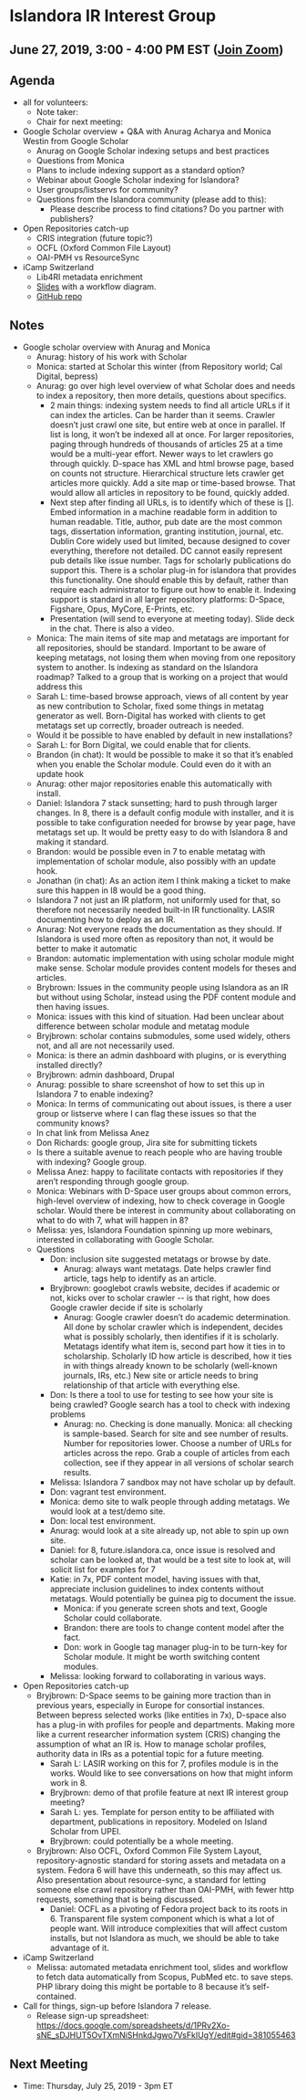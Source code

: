 # Islandora IR Interest Group
## June 27, 2019, 3:00 - 4:00 PM EST ([Join Zoom](https://zoom.us/j/526356143))

## Agenda
- all for volunteers: 
  - Note taker: 
  - Chair for next meeting:
- Google Scholar overview + Q&A with Anurag Acharya and Monica Westin from Google Scholar
  - Anurag on Google Scholar indexing setups and best practices
  - Questions from Monica
  -   Plans to include indexing support as a standard option?
  -   Webinar about Google Scholar indexing for Islandora? 
  -   User groups/listservs for community?
  - Questions from the Islandora community (please add to this):
    - Please describe process to find citations? Do you partner with publishers?
- Open Repositories catch-up
  - CRIS integration (future topic?)
  - OCFL (Oxford Common File Layout)
  - OAI-PMH vs ResourceSync
- iCamp Switzerland 
  - Lib4RI metadata enrichment
  - [Slides](https://drive.google.com/open?id=1MCoEitVs1Ch2K6ZTetYSiaiBACKFdgai) with a workflow diagram.
  - [GitHub repo](https://github.com/Lib4RI/pub_db_lib)

## Notes
- Google scholar overview with Anurag and Monica
  - Anurag: history of his work with Scholar
  - Monica: started at Scholar this winter (from Repository world; Cal Digital, bepress)
  - Anurag: go over high level overview of what Scholar does and needs to index a repository, then more details, questions about specifics.
    - 2 main things: indexing system needs to find all article URLs if it can index the articles. Can be harder than it seems. Crawler doesn’t just crawl one site, but entire web at once in parallel. If list is long, it won’t be indexed all at once. For larger repositories, paging through hundreds of thousands of articles 25 at a time would be a multi-year effort. Newer ways to let crawlers go through quickly. D-space has XML and html browse page, based on counts not structure. Hierarchical structure lets crawler get articles more quickly. Add a site map or time-based browse. That would allow all articles in repository to be found, quickly added. 
    - Next step after finding all URLs, is to identify which of these is []. Embed information in a machine readable form in addition to human readable. Title, author, pub date are the most common tags, dissertation information, granting institution, journal, etc. Dublin Core widely used but limited, because designed to cover everything, therefore not detailed. DC cannot easily represent pub details like issue number. Tags for scholarly publications do support this. There is a scholar plug-in for islandora that provides this functionality. One should enable this by default, rather than require each administrator to figure out how to enable it. Indexing support is standard in all larger repository platforms: D-Space, Figshare, Opus, MyCore, E-Prints, etc. 
    - Presentation (will send to everyone at meeting today). Slide deck in the chat. There is also a video.  
  - Monica: The main items of site map and metatags are important for all repositories, should be standard. Important to be aware of keeping metatags, not losing them when moving from one repository system to another. Is indexing as standard on the Islandora roadmap? Talked to a group that is working on a project that would address this
  - Sarah L: time-based browse approach, views of all content by year as new contribution to Scholar, fixed some things in metatag generator as well. Born-Digital has worked with clients to get metatags set up correctly, broader outreach is needed.
  - Would it be possible to have enabled by default in new installations?
  - Sarah L: for Born Digital, we could enable that for clients.
  - Brandon (in chat): It would be possible to make it so that it’s enabled when you enable the Scholar module. Could even do it with an update hook
  - Anurag: other major repositories enable this automatically with install.
  - Daniel: Islandora 7 stack sunsetting; hard to push through larger changes. In 8, there is a default config module with installer, and it is possible to take configuration needed for browse by year page, have metatags set up. It would be pretty easy to do with Islandora 8 and making it standard.
  - Brandon: would be possible even in 7 to enable metatag with implementation of scholar module, also possibly with an update hook. 
  - Jonathan (in chat): As an action item I think making a ticket to make sure this happen in I8 would be a good thing.
  - Islandora 7 not just an IR platform, not uniformly used for that, so therefore not necessarily needed built-in IR functionality. LASIR documenting how to deploy as an IR.
  - Anurag: Not everyone reads the documentation as they should. If Islandora is used more often as repository than not, it would be better to make it automatic
  - Brandon: automatic implementation with using scholar module might make sense. Scholar module provides content models for theses and articles.
  - Brybrown: Issues in the community people using Islandora as an IR but without using Scholar, instead using the PDF content module and then having issues. 
  - Monica: issues with this kind of situation. Had been unclear about difference between scholar module and metatag module
  - Bryjbrown: scholar contains submodules, some used widely, others not, and all are not necessarily used.
  - Monica: is there an admin dashboard with plugins, or is everything installed directly?
  - Bryjbrown: admin dashboard, Drupal
  - Anurag: possible to share screenshot of how to set this up in Islandora 7 to enable indexing?
  - Monica: In terms of communicating out about issues, is there a user group or listserve where I can flag these issues so that the community knows?
  - In chat link from Melissa Anez
  - Don Richards: google group, Jira site for submitting tickets
  - Is there a suitable avenue to reach people who are having trouble with indexing? Google group.
  - Melissa Anez: happy to facilitate contacts with repositories if they aren’t responding through google group.
  - Monica: Webinars with D-Space user groups about common errors, high-level overview of indexing, how to check coverage in Google scholar. Would there be interest in community about collaborating on what to do with 7, what will happen in 8?
  - Melissa: yes, Islandora Foundation spinning up more webinars, interested in collaborating with Google Scholar.
  - Questions
    - Don: inclusion site suggested metatags or browse by date.
      - Anurag: always want metatags. Date helps crawler find article, tags help to identify as an article.
    - Bryjbrown: googlebot crawls website, decides if academic or not, kicks over to scholar crawler -- is that right, how does Google crawler decide if site is scholarly
      - Anurag: Google crawler doesn’t do academic determination. All done by scholar crawler which is independent, decides what is possibly scholarly, then identifies if it is scholarly. Metatags identify what item is, second part how it ties in to scholarship. Scholarly ID how article is described, how it ties in with things already known to be scholarly (well-known journals, IRs, etc.) New site or article needs to bring relationship of that article with everything else. 
    - Don: Is there a tool to use for testing to see how your site is being crawled? Google search has a tool to check with indexing problems
      - Anurag: no. Checking is done manually. Monica: all checking is sample-based. Search for site and see number of results. Number for repositories lower. Choose a number of URLs for articles across the repo. Grab a couple of articles from each collection, see if they appear in all versions of scholar search results. 
    - Melissa: Islandora 7 sandbox may not have scholar up by default.
    - Don: vagrant test environment.
    - Monica: demo site to walk people through adding metatags. We would look at a test/demo site.
    - Don: local test environment. 
    - Anurag: would look at a site already up, not able to spin up own site.
    - Daniel: for 8, future.islandora.ca, once issue is resolved and scholar can be looked at, that would be a test site to look at, will solicit list for examples for 7
    - Katie: in 7x, PDF content model, having issues with that, appreciate inclusion guidelines to index contents without metatags. Would potentially be guinea pig to document the issue. 
      - Monica: if you generate screen shots and text, Google Scholar could collaborate. 
      - Brandon: there are tools to change content model after the fact. 
      - Don: work in Google tag manager plug-in to be turn-key for Scholar module. It might be worth switching content modules. 
    - Melissa: looking forward to collaborating in various ways.
- Open Repositories catch-up
  - Bryjbrown: D-Space seems to be gaining more traction than in previous years, especially in Europe for consortial instances. Between bepress selected works (like entities in 7x), D-space also has a plug-in with profiles for people and departments. Making more like a current researcher information system (CRIS) changing the assumption of what an IR is. How to manage scholar profiles, authority data in IRs as a potential topic for a future meeting. 
    - Sarah L: LASIR working on this for 7, profiles module is in the works. Would like to see conversations on how that might inform work in 8. 
    - Bryjbrown: demo of that profile feature at next IR interest group meeting?
    - Sarah L: yes. Template for person entity to be affiliated with department, publications in repository. Modeled on Island Scholar from UPEI. 
    - Bryjbrown: could potentially be a whole meeting. 
  - Bryjbrown: Also OCFL, Oxford Common File System Layout, repository-agnostic standard for storing assets and metadata on a system. Fedora 6 will have this underneath, so this may affect us. Also presentation about resource-sync, a standard for letting someone else crawl repository rather than OAI-PMH, with fewer http requests, something that is being discussed. 
    - Daniel: OCFL as a pivoting of Fedora project back to its roots in 6. Transparent file system component which is what a lot of people want. Will introduce complexities that will affect custom installs, but not Islandora as much, we should be able to take advantage of it.
- iCamp Switzerland 
  - Melissa: automated metadata enrichment tool, slides and workflow to fetch data automatically from Scopus, PubMed etc. to save steps. PHP library doing this might be portable to 8 because it’s self-contained.
- Call for things, sign-up before Islandora 7 release.
  - Release sign-up spreadsheet: https://docs.google.com/spreadsheets/d/1PRv2Xo-sNE_sDJHUT5OvTXmNiSHnkdJgwo7VsFkIUgY/edit#gid=381055463

## Next Meeting
* Time: Thursday, July 25, 2019 - 3pm ET
